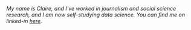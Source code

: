 *My name is Claire, and I've worked in journalism and social science research, and I am now self-studying data science. You can find me on linked-in [here](http://www.linkedin.com/in/clairenels).*

